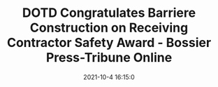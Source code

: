 ---
"title": "DOTD Congratulates Barriere Construction on Receiving Contractor Safety Award - Bossier Press-Tribune Online"
"date": "2021-10-4 16:15:0"
"feed_name": "GOOGLENEWSCONSTRUCTION"
"feed_website": "https://news.google.com/search?q=construction%2Bincident&hl=en-US&gl=US&ceid=US:en"
"feed_rss": "https://news.google.com/rss/search?q=construction%2Bincident&hl=en-US&gl=US&ceid=US:en"
"link": "https://bossierpress.com/dotd-congratulates-barriere-construction-on-receiving-contractor-safety-award/"
"source": "{'href': 'https://bossierpress.com', 'title': 'Bossier Press-Tribune Online'}"
"file": "_posts/2021-1-1-c3b96a24ecafb0858af2c0f93c14e38ad8ddab73.md"
"accident": "0"
"drilling": "0"
"dead": "0"
"injured": "0"
"arrested": "0"
"place": "unknown place"
"where": "unknown site"
"causes": "unknown"
"place_uri": "unknown place"
---